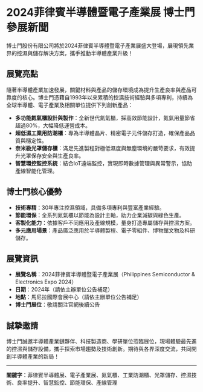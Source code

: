 # 2024菲律賓半導體暨電子產業展 博士門參展新聞

博士門股份有限公司將於2024菲律賓半導體暨電子產業展盛大登場，展現領先業界的控濕與儲存解決方案，攜手推動半導體產業升級！

## 展覽亮點

隨著半導體產業加速發展，關鍵材料與產品的儲存環境成為提升生產良率與產品可靠度的核心。博士門憑藉自1993年以來累積的控濕技術經驗與多項專利，持續為全球半導體、電子產業及相關單位提供下列創新產品：

- **多功能氮氣櫃設計與製作**：全新世代氮氣櫃，採高效節能設計，氮氣用量節省超過80%，大幅降低運營成本。
- **超低濕工業用防潮櫃**：專為半導體晶片、精密電子元件儲存打造，確保產品品質與穩定性。
- **奈米級光罩儲存櫃**：滿足先進製程對極低濕度與無塵環境的嚴苛要求，有效提升光罩保存安全與生產良率。
- **智慧環控監控系統**：結合IoT遠端監控，實現即時數據管理與異常警示，協助產線智能化管理。

## 博士門核心優勢

- **技術專精**：30年專注控濕領域，具備多項專利與豐富產業經驗。
- **節能環保**：全系列氮氣櫃以節能為設計主軸，助力企業減碳與綠色生產。
- **客製化能力**：依據客戶不同應用及產線規模，量身打造專屬儲存與控濕方案。
- **多元應用場景**：產品廣泛應用於半導體製程、電子零組件、博物館文物及科研儲存。

## 展覽資訊

- **展覽名稱**：2024菲律賓半導體暨電子產業展（Philippines Semiconductor & Electronics Expo 2024）
- **日期**：2024年（請依主辦單位公告補足）
- **地點**：馬尼拉國際會展中心（請依主辦單位公告補足）
- **博士門展位**：敬請關注官網後續公告

## 誠摯邀請

博士門誠邀半導體產業鏈夥伴、科技製造商、學研單位蒞臨展位，現場體驗最先進的控濕與儲存設備，攜手探索市場趨勢及技術創新。期待與各界深度交流，共同開創半導體產業的新局！

---

**關鍵字**：菲律賓半導體展、電子產業展、氮氣櫃、工業防潮櫃、光罩儲存、控濕技術、良率提升、智慧監控、節能環保、產線管理